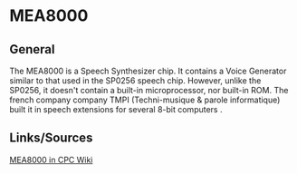 # MEA8000


## General
The MEA8000 is a Speech Synthesizer chip. It contains a Voice Generator similar to that used in the SP0256 speech chip. However, unlike the SP0256, it doesn't contain a built-in microprocessor, nor built-in ROM.
The french company company TMPI (Techni-musique & parole informatique) built it in speech extensions for several 8-bit computers .

## Links/Sources
[MEA8000 in CPC Wiki](https://www.cpcwiki.eu/index.php/MEA8000)
